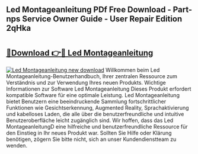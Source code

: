 ## Led Montageanleitung PDf Free Download - Part-nps Service Owner Guide - User Repair Edition 2qHka

# <h2><a href="http://df7qem.blite.top/?on=Led+Montageanleitung">🔗Download 👉🔴 Led Montageanleitung</a></h2>

[![Led Montageanleitung new download](https://i.imgur.com/lujVjoI.png)](http://df7qem.blite.top/?on=Led+Montageanleitung)
Willkommen beim Led Montageanleitung-Benutzerhandbuch, Ihrer zentralen Ressource zum Verständnis und zur Verwendung Ihres neuen Produkts. Wichtige Informationen zur Software Led Montageanleitung Dieses Produkt erfordert kompatible Software für eine optimale Leistung. Led Montageanleitung bietet Benutzern eine beeindruckende Sammlung fortschrittlicher Funktionen wie Gesichtserkennung, Augmented Reality, Sprachaktivierung und kabelloses Laden, die alle über die benutzerfreundliche und intuitive Benutzeroberfläche leicht zugänglich sind. Wir hoffen, dass das Led MontageanleitungD eine hilfreiche und benutzerfreundliche Ressource für den Einstieg in Ihr neues Produkt war. Sollten Sie Hilfe oder Klärung benötigen, zögern Sie bitte nicht, sich an unser Kundendienstteam zu wenden.
